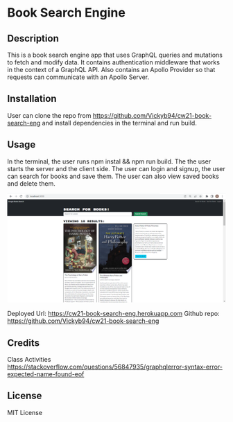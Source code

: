 # Book Search Engine

## Description
This is a book search engine app that uses GraphQL queries and mutations to fetch and modify data. It contains authentication middleware that works in the context of a GraphQL API. Also contains an Apollo Provider so that requests can communicate with an Apollo Server.

## Installation
User can clone the repo from https://github.com/Vickyb94/cw21-book-search-eng and install dependencies in the terminal and run build.

## Usage
In the terminal, the user runs npm instal && npm run build. The the user starts the server and the client side.
The user can login and signup, the user can search for books and save them. The user can also view saved books and delete them.

![alt text](./client/public/Screenshot%202023-04-08%20131240.png)


Deployed Url: https://cw21-book-search-eng.herokuapp.com
Github repo: https://github.com/Vickyb94/cw21-book-search-eng 

## Credits
Class Activities
https://stackoverflow.com/questions/56847935/graphqlerror-syntax-error-expected-name-found-eof

## License
MIT License
